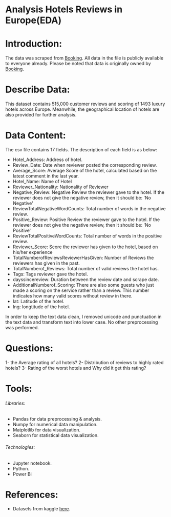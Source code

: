 # Analysis Hotels Reviews in Europe(EDA)

# Introduction:
The data was scraped from [Booking](https://www.booking.com/). All data in the file is publicly available to everyone already. Please be noted that data is originally owned by [Booking](https://www.booking.com/).

# Describe Data:
This dataset contains 515,000 customer reviews and scoring of 1493 luxury hotels across Europe. Meanwhile, the geographical location of hotels are also provided for further analysis.
# Data Content:
The csv file contains 17 fields. The description of each field is as below:

- Hotel_Address: Address of hotel.
- Review_Date: Date when reviewer posted the corresponding review.
- Average_Score: Average Score of the hotel, calculated based on the latest comment in the last year.
- Hotel_Name: Name of Hotel
- Reviewer_Nationality: Nationality of Reviewer
- Negative_Review: Negative Review the reviewer gave to the hotel. If the reviewer does not give the negative review, then it should be: 'No Negative'
- ReviewTotalNegativeWordCounts: Total number of words in the negative review.
- Positive_Review: Positive Review the reviewer gave to the hotel. If the reviewer does not give the negative review, then it should be: 'No Positive'
- ReviewTotalPositiveWordCounts: Total number of words in the positive review.
- Reviewer_Score: Score the reviewer has given to the hotel, based on his/her experience
- TotalNumberofReviewsReviewerHasGiven: Number of Reviews the reviewers has given in the past.
- TotalNumberof_Reviews: Total number of valid reviews the hotel has.
- Tags: Tags reviewer gave the hotel.
- dayssincereview: Duration between the review date and scrape date.
- AdditionalNumberof_Scoring: There are also some guests who just made a scoring on the service rather than a review. This number indicates how many valid scores without review in there.
- lat: Latitude of the hotel.
- lng: longtitude of the hotel.

In order to keep the text data clean, I removed unicode and punctuation in the text data and transform text into lower case. No other preprocessing was performed.

# Questions:
1- the Average rating of all hotels?
2- Distribution of reviews to highly rated hotels?
3- Rating of the worst hotels and Why did it get this rating?

# Tools:
###### Libraries:
-	Pandas for data preprocessing & analysis.
-	Numpy for numerical data manipulation.
-	Matplotlib for data visualization.
- Seaborn for statistical data visualization.
###### Technologies:
- Jupyter notebook.
- Python.
- Power Bi

# References:
- Datasets from kaggle [here](https://www.kaggle.com/jiashenliu/515k-hotel-reviews-data-in-europe).
